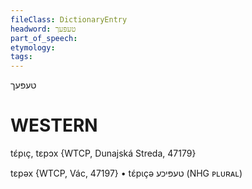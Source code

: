 ```yaml
---
fileClass: DictionaryEntry
headword: טעפּעך
part_of_speech: 
etymology: 
tags: 
---
```

טעפּעך

WESTERN
========

tɛ́pɩç, tɛpɔx {WTCP, Dunajská Streda, 47179}

tɛpəx {WTCP, Vác, 47197}
	•	tɛ́pɩçə טעפּיכע (NHG ᴘʟᴜʀᴀʟ)
